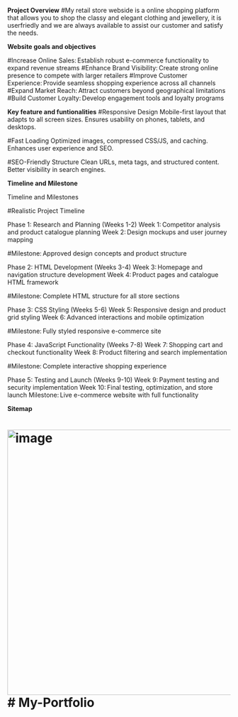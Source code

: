 

**Project Overview**
#My retail store webside is a online shopping platform that allows you to shop the classy and elegant clothing and jewellery, it is userfriedly and we are always available to assist our customer and satisfy the needs.

**Website goals and objectives** 

#Increase Online Sales: Establish robust e-commerce functionality to expand revenue streams 
#Enhance Brand Visibility: Create strong online presence to compete with larger retailers 
#Improve Customer Experience: Provide seamless shopping experience across all channels 
#Expand Market Reach: Attract customers beyond geographical limitations 
#Build Customer Loyalty: Develop engagement tools and loyalty programs 

**Key feature and funtionalities**
#Responsive Design
Mobile-first layout that adapts to all screen sizes.
Ensures usability on phones, tablets, and desktops.

#Fast Loading
Optimized images, compressed CSS/JS, and caching.
Enhances user experience and SEO.

#SEO-Friendly Structure
Clean URLs, meta tags, and structured content.
Better visibility in search engines.

**Timeline and Milestone**

 Timeline and Milestones 

 #Realistic Project Timeline 

Phase 1: Research and Planning (Weeks 1-2) 
Week 1: Competitor analysis and product catalogue planning 
Week 2: Design mockups and user journey mapping 

#Milestone: Approved design concepts and product structure 

Phase 2: HTML Development (Weeks 3-4) 
Week 3: Homepage and navigation structure development 
Week 4: Product pages and catalogue HTML framework 

#Milestone: Complete HTML structure for all store sections 

Phase 3: CSS Styling (Weeks 5-6) 
Week 5: Responsive design and product grid styling 
Week 6: Advanced interactions and mobile optimization 

#Milestone: Fully styled responsive e-commerce site 

Phase 4: JavaScript Functionality (Weeks 7-8) 
Week 7: Shopping cart and checkout functionality 
Week 8: Product filtering and search implementation 

#Milestone: Complete interactive shopping experience 

Phase 5: Testing and Launch (Weeks 9-10) 
Week 9: Payment testing and security implementation 
Week 10: Final testing, optimization, and store launch 
Milestone: Live e-commerce website with full functionality 

**Sitemap**
# <img width="987" height="598" alt="image" src="https://github.com/user-attachments/assets/3db39216-89ea-42ea-bd9a-76bc1a11d8b6" /># My-Portfolio

 

 
